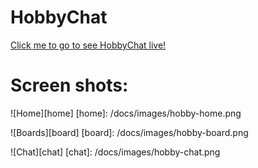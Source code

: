 # HobbyChat

[Click me to go to see HobbyChat live!](https://hobbychat.herokuapp.com/#/)

# Screen shots:
![Home][home]
[home]: /docs/images/hobby-home.png

![Boards][board]
[board]: /docs/images/hobby-board.png

![Chat][chat]
[chat]: /docs/images/hobby-chat.png
